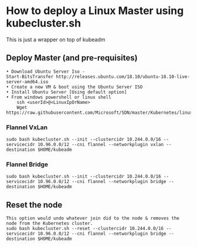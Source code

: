 How to deploy a Linux Master using kubecluster.sh
=================================================

This is just a wrapper on top of kubeadm

## Deploy Master (and pre-requisites)
	• Download Ubuntu Server Iso -  
	Start-BitsTransfer http://releases.ubuntu.com/18.10/ubuntu-18.10-live-server-amd64.iso
	• Create a new VM & boot using the Ubuntu Server ISO
	• Install Ubuntu Server [Using default option]
	• From windows powershell or linux shell 
		ssh <userId>@<LinuxIpOrName>
		Wget https://raw.githubusercontent.com/Microsoft/SDN/master/Kubernetes/linux/kubeadm/kubecluster.sh

### Flannel VxLan
	sudo bash kubecluster.sh --init --clustercidr 10.244.0.0/16 --servicecidr 10.96.0.0/12 --cni flannel --networkplugin vxlan --destination $HOME/kubeadm

### Flannel Bridge
	sudo bash kubecluster.sh --init --clustercidr 10.244.0.0/16 --servicecidr 10.96.0.0/12 --cni flannel --networkplugin bridge --destination $HOME/kubeadm

## Reset the node
    This option would undo whatever join did to the node & removes the node from the Kubernetes cluster.
	sudo bash kubecluster.sh --reset --clustercidr 10.244.0.0/16 --servicecidr 10.96.0.0/12 --cni flannel --networkplugin bridge --destination $HOME/kubeadm
